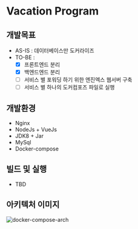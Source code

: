 # Vacation Program 

## 개발목표
- AS-IS : 데이터베이스만 도커라이즈
- TO-BE : 
  - [x] 프론트엔드 분리
  - [x] 백엔드엔드 분리 
  - [ ] 서비스 별 포워딩 하기 위한 엔진엑스 웹서버 구축
  - [ ] 서비스 별 하나의 도커컴포즈 파일로 실행

## 개발환경
- Nginx
- NodeJs + VueJs
- JDK8 + Jar
- MySql 
- Docker-compose

## 빌드 및 실행
- TBD

## 아키텍처 이미지
![docker-compose-arch](https://user-images.githubusercontent.com/20297475/106726211-78322800-664d-11eb-8360-948130fca78b.jpg)
